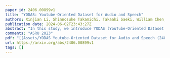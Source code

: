 ```yaml
---
paper id: 2406.00899v1
title: "YODAS: Youtube-Oriented Dataset for Audio and Speech"
authors: Xinjian Li, Shinnosuke Takamichi, Takaaki Saeki, William Chen, Sayaka Shiota, Shinji Watanabe
publication date: 2024-06-02T23:43:27Z
abstract: "In this study, we introduce YODAS (YouTube-Oriented Dataset for Audio and Speech), a large-scale, multilingual dataset comprising currently over 500k hours of speech data in more than 100 languages, sourced from both labeled and unlabeled YouTube speech datasets. The labeled subsets, including manual or automatic subtitles, facilitate supervised model training. Conversely, the unlabeled subsets are apt for self-supervised learning applications. YODAS is distinctive as the first publicly available dataset of its scale, and it is distributed under a Creative Commons license. We introduce the collection methodology utilized for YODAS, which contributes to the large-scale speech dataset construction. Subsequently, we provide a comprehensive analysis of speech, text contained within the dataset. Finally, we describe the speech recognition baselines over the top-15 languages."
comments: "ASRU 2023"
pdf: "[[Assets/YODAS Youtube-Oriented Dataset for Audio and Speech (2406.00899v1).pdf]]"
url: https://arxiv.org/abs/2406.00899v1
tags: []
---
```


